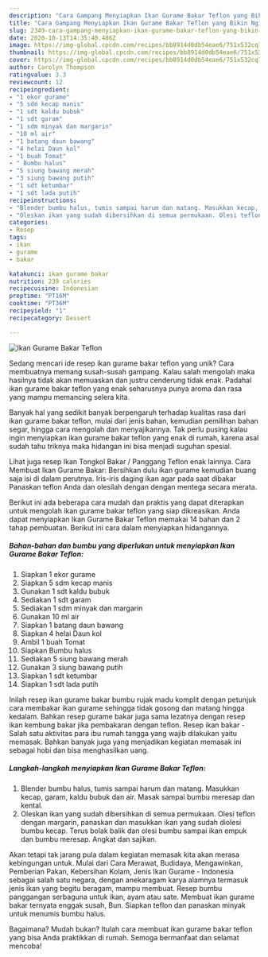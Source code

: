```yaml
---
description: "Cara Gampang Menyiapkan Ikan Gurame Bakar Teflon yang Bikin Ngiler"
title: "Cara Gampang Menyiapkan Ikan Gurame Bakar Teflon yang Bikin Ngiler"
slug: 2349-cara-gampang-menyiapkan-ikan-gurame-bakar-teflon-yang-bikin-ngiler
date: 2020-10-13T14:35:40.486Z
image: https://img-global.cpcdn.com/recipes/bb8914d0db54eae6/751x532cq70/ikan-gurame-bakar-teflon-foto-resep-utama.jpg
thumbnail: https://img-global.cpcdn.com/recipes/bb8914d0db54eae6/751x532cq70/ikan-gurame-bakar-teflon-foto-resep-utama.jpg
cover: https://img-global.cpcdn.com/recipes/bb8914d0db54eae6/751x532cq70/ikan-gurame-bakar-teflon-foto-resep-utama.jpg
author: Carolyn Thompson
ratingvalue: 3.3
reviewcount: 12
recipeingredient:
- "1 ekor gurame"
- "5 sdm kecap manis"
- "1 sdt kaldu bubuk"
- "1 sdt garam"
- "1 sdm minyak dan margarin"
- "10 ml air"
- "1 batang daun bawang"
- "4 helai Daun kol"
- "1 buah Tomat"
- " Bumbu halus"
- "5 siung bawang merah"
- "3 siung bawang putih"
- "1 sdt ketumbar"
- "1 sdt lada putih"
recipeinstructions:
- "Blender bumbu halus, tumis sampai harum dan matang. Masukkan kecap, garam, kaldu bubuk dan air. Masak sampai bumbu meresap dan kental."
- "Oleskan ikan yang sudah dibersihkan di semua permukaan. Olesi teflon dengan margarin, panaskan dan masukkan ikan yang sudah diolesi bumbu kecap. Terus bolak balik dan olesi bumbu sampai ikan empuk dan bumbu meresap. Angkat dan sajikan."
categories:
- Resep
tags:
- ikan
- gurame
- bakar

katakunci: ikan gurame bakar 
nutrition: 239 calories
recipecuisine: Indonesian
preptime: "PT16M"
cooktime: "PT36M"
recipeyield: "1"
recipecategory: Dessert

---
```



![Ikan Gurame Bakar Teflon](https://img-global.cpcdn.com/recipes/bb8914d0db54eae6/751x532cq70/ikan-gurame-bakar-teflon-foto-resep-utama.jpg)

Sedang mencari ide resep ikan gurame bakar teflon yang unik? Cara membuatnya memang susah-susah gampang. Kalau salah mengolah maka hasilnya tidak akan memuaskan dan justru cenderung tidak enak. Padahal ikan gurame bakar teflon yang enak seharusnya punya aroma dan rasa yang mampu memancing selera kita.

Banyak hal yang sedikit banyak berpengaruh terhadap kualitas rasa dari ikan gurame bakar teflon, mulai dari jenis bahan, kemudian pemilihan bahan segar, hingga cara mengolah dan menyajikannya. Tak perlu pusing kalau ingin menyiapkan ikan gurame bakar teflon yang enak di rumah, karena asal sudah tahu triknya maka hidangan ini bisa menjadi suguhan spesial.

Lihat juga resep Ikan Tongkol Bakar / Panggang Teflon enak lainnya. Cara Membuat Ikan Gurame Bakar: Bersihkan dulu ikan gurame kemudian buang saja isi di dalam perutnya. Iris-iris daging ikan agar pada saat dibakar Panaskan teflon Anda dan olesilah dengan dengan mentega secara merata.


Berikut ini ada beberapa cara mudah dan praktis yang dapat diterapkan untuk mengolah ikan gurame bakar teflon yang siap dikreasikan. Anda dapat menyiapkan Ikan Gurame Bakar Teflon memakai 14 bahan dan 2 tahap pembuatan. Berikut ini cara dalam menyiapkan hidangannya.

<!--inarticleads1-->

##### Bahan-bahan dan bumbu yang diperlukan untuk menyiapkan Ikan Gurame Bakar Teflon:

1. Siapkan 1 ekor gurame
1. Siapkan 5 sdm kecap manis
1. Gunakan 1 sdt kaldu bubuk
1. Sediakan 1 sdt garam
1. Sediakan 1 sdm minyak dan margarin
1. Gunakan 10 ml air
1. Siapkan 1 batang daun bawang
1. Siapkan 4 helai Daun kol
1. Ambil 1 buah Tomat
1. Siapkan  Bumbu halus
1. Sediakan 5 siung bawang merah
1. Gunakan 3 siung bawang putih
1. Siapkan 1 sdt ketumbar
1. Siapkan 1 sdt lada putih


Inilah resep ikan gurame bakar bumbu rujak madu komplit dengan petunjuk cara membakar ikan gurame sehingga tidak gosong dan matang hingga kedalam. Bahkan resep gurame bakar juga sama lezatnya dengan resep ikan kembung bakar jika pembakaran dengan teflon. Resep ikan bakar - Salah satu aktivitas para ibu rumah tangga yang wajib dilakukan yaitu memasak. Bahkan banyak juga yang menjadikan kegiatan memasak ini sebagai hobi dan bisa menghasilkan uang. 

<!--inarticleads2-->

##### Langkah-langkah menyiapkan Ikan Gurame Bakar Teflon:

1. Blender bumbu halus, tumis sampai harum dan matang. Masukkan kecap, garam, kaldu bubuk dan air. Masak sampai bumbu meresap dan kental.
1. Oleskan ikan yang sudah dibersihkan di semua permukaan. Olesi teflon dengan margarin, panaskan dan masukkan ikan yang sudah diolesi bumbu kecap. Terus bolak balik dan olesi bumbu sampai ikan empuk dan bumbu meresap. Angkat dan sajikan.


Akan tetapi tak jarang pula dalam kegiatan memasak kita akan merasa kebingungan untuk. Mulai dari Cara Merawat, Budidaya, Mengawinkan, Pemberian Pakan, Kebersihan Kolam, Jenis Ikan Gurame - Indonesia sebagai salah satu negara, dengan anekaragam karya alamnya termasuk jenis ikan yang begitu beragam, mampu membuat. Resep bumbu panggangan serbaguna untuk ikan, ayam atau sate. Membuat ikan gurame bakar ternyata enggak susah, Bun. Siapkan teflon dan panaskan minyak untuk menumis bumbu halus. 

Bagaimana? Mudah bukan? Itulah cara membuat ikan gurame bakar teflon yang bisa Anda praktikkan di rumah. Semoga bermanfaat dan selamat mencoba!
